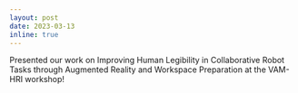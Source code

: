 ```yaml
---
layout: post
date: 2023-03-13
inline: true
---
```


Presented our work on Improving Human Legibility in Collaborative Robot Tasks through Augmented Reality and Workspace Preparation at the VAM-HRI workshop!